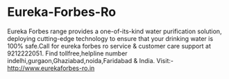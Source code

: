 # Eureka-Forbes-Ro
Eureka Forbes range provides a one-of-its-kind water purification solution, deploying cutting-edge technology to ensure that your drinking water is 100% safe.Call for eureka forbes ro service &amp; customer care support at 9212222051. Find tollfree,helpline number indelhi,gurgaon,Ghaziabad,noida,Faridabad &amp; India. Visit:-http://www.eurekaforbes-ro.in
